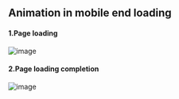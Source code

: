 ## Animation in mobile end loading
#### 1.Page loading
![image](https://github.com/tiger986/mobileLoadingAnimation/blob/master/img/1.png)
#### 2.Page loading completion
![image](https://github.com/tiger986/mobileLoadingAnimation/blob/master/img/2.png)
